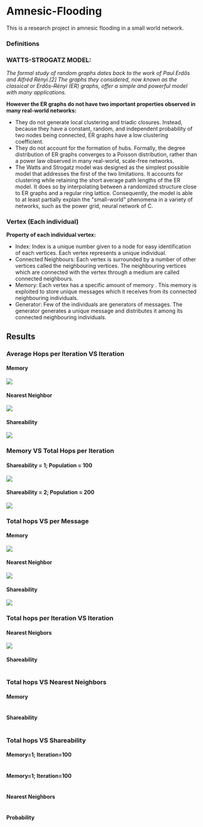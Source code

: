 # Amnesic-Flooding
This is a research project in amnesic flooding in a small world network.
### Definitions

### WATTS-STROGATZ MODEL: 
_The formal study of random graphs dates back to the work of Paul Erdős and Alfréd Rényi.[2] The graphs they considered, now known as the classical or Erdős–Rényi (ER) graphs, offer a simple and powerful model with many applications._

**However the ER graphs do not have two important properties observed in many real-world networks:**

* They do not generate local clustering and triadic closures. Instead, because they have a constant, random, and independent probability of two nodes being connected, ER graphs have a low clustering coefficient.
* They do not account for the formation of hubs. Formally, the degree distribution of ER graphs converges to a Poisson distribution, rather than a power law observed in many real-world, scale-free networks.
* The Watts and Strogatz model was designed as the simplest possible model that addresses the first of the two limitations. It accounts for clustering while retaining the short average path lengths of the ER model. It does so by interpolating between a randomized structure close to ER graphs and a regular ring lattice. Consequently, the model is able to at least partially explain the "small-world" phenomena in a variety of networks, such as the power grid, neural network of C.

### Vertex (Each individual)
**Property of each individual vertex:**
* Index: Index is a unique number given to a node for easy identification of each vertices. Each vertex represents a unique individual.
* Connected Neighbours: Each vertex is surrounded by a number of other vertices called the neighbouring vertices. The neighbouring vertices which are connected with the vertex through a medium are called connected neighbours.
* Memory: Each vertex has a specific amount of memory . This memory is exploited to store unique messages which it receives from its connected neighbouring individuals. 
* Generator: Few of the individuals are generators of messages. The generator generates a unique message and distributes it among its connected neighbouring individuals. 


## Results

### Average Hops per Iteration VS Iteration
#### Memory
![](https://github.com/thecrazyphysicist369/Amnesic-Flooding/blob/main/Results/Average%20Hops%20per%20iteration%20vs%20Iteration/Memory/memories.gif)

#### Nearest Neighbor
![](https://github.com/thecrazyphysicist369/Amnesic-Flooding/blob/main/Results/Average%20Hops%20per%20iteration%20vs%20Iteration/Nearest%20Neighbour/nearest%20neighbour.gif)

#### Shareability
![](https://github.com/thecrazyphysicist369/Amnesic-Flooding/blob/main/Results/Average%20Hops%20per%20iteration%20vs%20Iteration/Shareability/shareability.gif)



### Memory VS Total Hops per Iteration
#### Shareability = 1; Population = 100
![](https://github.com/thecrazyphysicist369/Amnesic-Flooding/blob/main/Results/Memory%20vs%20Total%20Hops%20per%20Iteration/Shareability%201%3B%20Nodes%20100/s1n100.gif)

#### Shareability = 2; Population = 200
![](https://github.com/thecrazyphysicist369/Amnesic-Flooding/blob/main/Results/Memory%20vs%20Total%20Hops%20per%20Iteration/Shareability%202%3B%20Nodes%20200/s2n200.gif)

### Total hops VS per Message
#### Memory
![](https://github.com/thecrazyphysicist369/Amnesic-Flooding/blob/main/Results/Per%20Message%20total%20Hops/Memory/memory.gif)

#### Nearest Neighbor
![](https://github.com/thecrazyphysicist369/Amnesic-Flooding/blob/main/Results/Per%20Message%20total%20Hops/Nearest%20Neighbour/nearest%20neighbors.gif)

#### Shareability
![](https://github.com/thecrazyphysicist369/Amnesic-Flooding/blob/main/Results/Per%20Message%20total%20Hops/Shareability/shreability.gif)

### Total hops per Iteration VS Iteration
#### Nearest Neigbors
![](https://github.com/thecrazyphysicist369/Amnesic-Flooding/blob/main/Results/Total%20hops%20per%20Iteration%20vs%20Iteration/Nearest%20Neighbors/nearest_neighbour.gif)

#### Shareability
![]()

### Total hops VS Nearest Neighbors
#### Memory
![]()

#### Shareability
![]()

### Total hops VS Shareability
#### Memory=1; Iteration=100
![]()


#### Memory=1; Iteration=100
![]()


#### Nearest Neighbors
![]()


#### Probability
![]()
